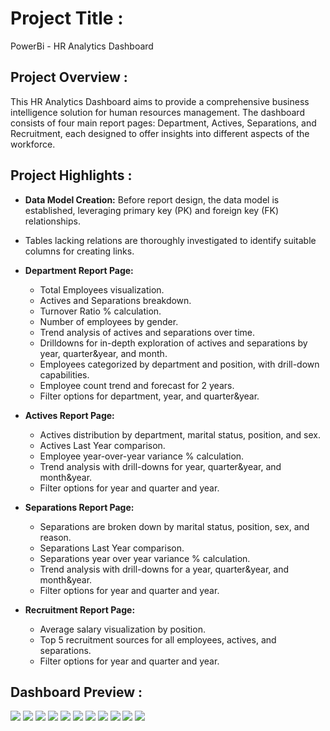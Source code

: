 # Project Title :

PowerBi - HR Analytics Dashboard

## Project Overview :
This HR Analytics Dashboard aims to provide a comprehensive business intelligence solution for human resources management. 
The dashboard consists of four main report pages: Department, Actives, Separations, and Recruitment, each designed to offer insights into different aspects of the workforce.

## Project Highlights :

- **Data Model Creation:** Before report design, the data model is established, leveraging primary key (PK) and foreign key (FK) relationships.
- Tables lacking relations are thoroughly investigated to identify suitable columns for creating links.

- **Department Report Page:**
  - Total Employees visualization.
  - Actives and Separations breakdown.
  - Turnover Ratio % calculation.
  - Number of employees by gender.
  - Trend analysis of actives and separations over time.
  - Drilldowns for in-depth exploration of actives and separations by year, quarter&year, and month.
  - Employees categorized by department and position, with drill-down capabilities.
  - Employee count trend and forecast for 2 years.
  - Filter options for department, year, and quarter&year.

- **Actives Report Page:**
  - Actives distribution by department, marital status, position, and sex.
  - Actives Last Year comparison.
  - Employee year-over-year variance % calculation.
  - Trend analysis with drill-downs for year, quarter&year, and month&year.
  - Filter options for year and quarter and year.

- **Separations Report Page:**
  - Separations are broken down by marital status, position, sex, and reason.
  - Separations Last Year comparison.
  - Separations year over year variance % calculation.
  - Trend analysis with drill-downs for a year, quarter&year, and month&year.
  - Filter options for year and quarter and year.

- **Recruitment Report Page:**
  - Average salary visualization by position.
  - Top 5 recruitment sources for all employees, actives, and separations.
  - Filter options for year and quarter and year.

## Dashboard Preview :

<img src="Images/HR Dashboard-1.png">
<img src="Images/HR Dashboard-2.png">
<img src="Images/HR Dashboard-3.png">
<img src="Images/HR Dashboard-4.png">
<img src="Images/HR Dashboard-5.png">
<img src="Images/HR Dashboard-6.png">
<img src="Images/HR Dashboard-7.png">
<img src="Images/HR Dashboard-8.png">
<img src="Images/HR Dashboard-9.png">
<img src="Images/HR Dashboard-10.png">
<img src="Images/HR Dashboard-11.png">

